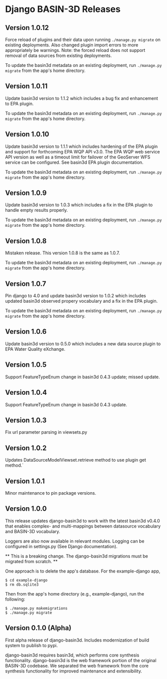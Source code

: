 # Django BASIN-3D Releases

## Version 1.0.12
Force reload of plugins and their data upon running `./manage.py migrate` on existing deployments. Also changed plugin import errors to more appropriately be warnings. Note: the forced reload does not support removal of data sources from existing deployments.

To update the basin3d metadata on an existing deployment, run `./manage.py migrate` from the app's home directory.

## Version 1.0.11
Update basin3d version to 1.1.2 which includes a bug fix and enhancement to EPA plugin.

To update the basin3d metadata on an existing deployment, run `./manage.py migrate` from the app's home directory.

## Version 1.0.10
Update basin3d version to 1.1.1 which includes hardening of the EPA plugin and support for forthcoming EPA WQP API v3.0.
The EPA WQP web service API version as well as a timeout limit for failover of the GeoServer WFS service can be configured. See basin3d EPA plugin documentation.

To update the basin3d metadata on an existing deployment, run `./manage.py migrate` from the app's home directory.

## Version 1.0.9
Update basin3d version to 1.0.3 which includes a fix in the EPA plugin to handle empty results properly.

To update the basin3d metadata on an existing deployment, run `./manage.py migrate` from the app's home directory.

## Version 1.0.8
Mistaken release. This version 1.0.8 is the same as 1.0.7.

To update the basin3d metadata on an existing deployment, run `./manage.py migrate` from the app's home directory.

## Version 1.0.7
Pin django to 4.0 and update basin3d version to 1.0.2 which includes updated basin3d observed propery vocabulary and a fix in the EPA plugin.

To update the basin3d metadata on an existing deployment, run `./manage.py migrate` from the app's home directory.

## Version 1.0.6
Update basin3d version to 0.5.0 which includes a new data source plugin to EPA Water Quality eXchange.

## Version 1.0.5
Support FeatureTypeEnum change in basin3d 0.4.3 update; missed update.

## Version 1.0.4
Support FeatureTypeEnum change in basin3d 0.4.3 update.

## Version 1.0.3
Fix url parameter parsing in viewsets.py

## Version 1.0.2
Updates DataSourceModelViewset.retrieve method to use plugin get method.`

## Version 1.0.1
Minor maintenance to pin package versions.

## Version 1.0.0
This release updates django-basin3d to work with the latest basin3d v0.4.0 that enables complex- and multi-mappings between datasource vocabulary and BASIN-3D vocabulary.

Loggers are also now available in relevant modules. Logging can be configured in settings.py (See Django documentation).

** This is a breaking change. The django-basin3d migrations must be migrated from scratch. **

One approach is to delete the app's database. For the example-django app,

    $ cd example-django
    $ rm db.sqlite3

Then from the app's home directory (e.g., example-django), run the following:

    $ ./manage.py makemigrations
    $ ./manage.py migrate

## Version 0.1.0 (Alpha)
First alpha release of django-basin3d. Includes modernization of build system to publish to pypi.

django-basin3d requires basin3d, which performs core synthesis functionality. django-basin3d is the web framework portion of the original BASIN-3D codebase. We separated the web framework from the core synthesis functionality for improved maintenance and extensibility.
